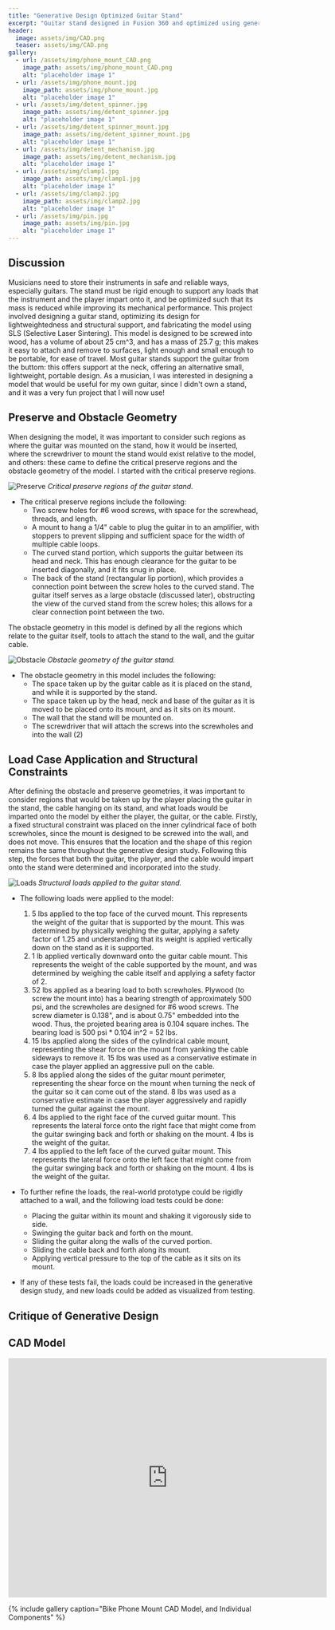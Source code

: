 ```yaml
---
title: "Generative Design Optimized Guitar Stand"
excerpt: "Guitar stand designed in Fusion 360 and optimized using generative design for SLS manufacturing."
header:
  image: assets/img/CAD.png
  teaser: assets/img/CAD.png
gallery:
  - url: /assets/img/phone_mount_CAD.png
    image_path: assets/img/phone_mount_CAD.png
    alt: "placeholder image 1" 
  - url: /assets/img/phone_mount.jpg
    image_path: assets/img/phone_mount.jpg
    alt: "placeholder image 1" 
  - url: /assets/img/detent_spinner.jpg
    image_path: assets/img/detent_spinner.jpg
    alt: "placeholder image 1" 
  - url: /assets/img/detent_spinner_mount.jpg
    image_path: assets/img/detent_spinner_mount.jpg
    alt: "placeholder image 1" 
  - url: /assets/img/detent_mechanism.jpg
    image_path: assets/img/detent_mechanism.jpg
    alt: "placeholder image 1" 
  - url: /assets/img/clamp1.jpg
    image_path: assets/img/clamp1.jpg
    alt: "placeholder image 1" 
  - url: /assets/img/clamp2.jpg
    image_path: assets/img/clamp2.jpg
    alt: "placeholder image 1" 
  - url: /assets/img/pin.jpg
    image_path: assets/img/pin.jpg
    alt: "placeholder image 1" 
---
```


## Discussion

Musicians need to store their instruments in safe and reliable ways, especially guitars. The stand must be rigid enough to support any loads that the instrument and the player impart onto it, and be optimized such that its mass is reduced while improving its mechanical performance. This project involved designing a guitar stand, optimizing its design for lightweightedness and structural support, and fabricating the model using SLS (Selective Laser Sintering). This model is designed to be screwed into wood, has a volume of about 25 cm^3, and has a mass of 25.7 g; this makes it easy to attach and remove to surfaces, light enough and small enough to be portable, for ease of travel. Most guitar stands support the guitar from the buttom: this offers support at the neck, offering an alternative small, lightweight, portable design. As a musician, I was interested in designing a model that would be useful for my own guitar, since I didn't own a stand, and it was a very fun project that I will now use!

## Preserve and Obstacle Geometry 

When designing the model, it was important to consider such regions as where the guitar was mounted on the stand, how it would be inserted, where the screwdriver to mount the stand would exist relative to the model, and others: these came to define the critical preserve regions and the obstacle geometry of the model. I started with the critical preserve regions.

![Preserve](/assets/img/preserve.png)
*Critical preserve regions of the guitar stand.*

* The critical preserve regions include the following: 
  * Two screw holes for #6 wood screws, with space for the screwhead, threads, and length. 
  * A mount to hang a 1/4" cable to plug the guitar in to an amplifier, with stoppers to prevent slipping and sufficient space for the width of multiple cable loops.
  * The curved stand portion, which supports the guitar between its head and neck. This has enough clearance for the guitar to be inserted diagonally, and it fits snug in place.
  * The back of the stand (rectangular lip portion), which provides a connection point between the screw holes to the curved stand. The guitar itself serves as a large obstacle (discussed later), obstructing the view of the curved stand from the screw holes; this allows for a clear connection point between the two.

The obstacle geometry in this model is defined by all the regions which relate to the guitar itself, tools to attach the stand to the wall, and the guitar cable.

![Obstacle](/assets/img/obstacle.png)
*Obstacle geometry of the guitar stand.*

* The obstacle geometry in this model includes the following:
  * The space taken up by the guitar cable as it is placed on the stand, and while it is supported by the stand.
  * The space taken up by the head, neck and base of the guitar as it is moved to be placed onto its mount, and as it sits on its mount.
  * The wall that the stand will be mounted on.
  * The screwdriver that will attach the screws into the screwholes and into the wall (2)

## Load Case Application and Structural Constraints

After defining the obstacle and preserve geometries, it was important to consider regions that would be taken up by the player placing the guitar in the stand, the cable hanging on its stand, and what loads would be imparted onto the model by either the player, the guitar, or the cable. Firstly, a fixed structural constraint was placed on the inner cylindrical face of both screwholes, since the mount is designed to be screwed into the wall, and does not move. This ensures that the location and the shape of this region remains the same throughout the generative design study. Following this step, the forces that both the guitar, the player, and the cable would impart onto the stand were determined and incorporated into the study. 

![Loads](/assets/img/loads.png)
*Structural loads applied to the guitar stand.*

* The following loads were applied to the model: 
  1. 5 lbs applied to the top face of the curved mount. This represents the weight of the guitar that is supported by the mount. This was determined by physically weighing the guitar, applying a safety factor of 1.25 and understanding that its weight is applied vertically down on the stand as it is supported.
  2. 1 lb applied vertically downward onto the guitar cable mount. This represents the weight of the cable supported by the mount, and was determined by weighing the cable itself and applying a safety factor of 2.
  3. 52 lbs applied as a bearing load to both screwholes. Plywood (to screw the mount into) has a bearing strength of approximately 500 psi, and the screwholes are designed for #6 wood screws. The screw diameter is 0.138", and is about 0.75" embedded into the wood. Thus, the projeted bearing area is 0.104 square inches. The bearing load is 500 psi * 0.104 in^2 = 52 lbs. 
  4. 15 lbs applied along the sides of the cylindrical cable mount, representing the shear force on the mount from yanking the cable sideways to remove it. 15 lbs was used as a conservative estimate in case the player applied an aggressive pull on the cable.
  5. 8 lbs applied along the sides of the guitar mount perimeter, representing the shear force on the mount when turning the neck of the guitar so it can come out of the stand. 8 lbs was used as a conservative estimate in case the player aggressively and rapidly turned the guitar against the mount. 
  6. 4 lbs applied to the right face of the curved guitar mount. This represents the lateral force onto the right face that might come from the guitar swinging back and forth or shaking on the mount. 4 lbs is the weight of the guitar.
  7. 4 lbs applied to the left face of the curved guitar mount. This represents the lateral force onto the left face that might come from the guitar swinging back and forth or shaking on the mount. 4 lbs is the weight of the guitar.

* To further refine the loads, the real-world prototype could be rigidly attached to a wall, and the following load tests could be done:
  * Placing the guitar within its mount and shaking it vigorously side to side.
  * Swinging the guitar back and forth on the mount.
  * Sliding the guitar along the walls of the curved portion.
  * Sliding the cable back and forth along its mount.
  * Applying vertical pressure to the top of the cable as it sits on its mount. 
* If any of these tests fail, the loads could be increased in the generative design study, and new loads could be added as visualized from testing.

## Critique of Generative Design

## CAD Model

<iframe src="https://vanderbilt643.autodesk360.com/shares/public/SH286ddQT78850c0d8a47e7227ecb31351f4?mode=embed" width="640" height="480" allowfullscreen="true" webkitallowfullscreen="true" mozallowfullscreen="true"  frameborder="0"></iframe>



{% include gallery caption="Bike Phone Mount CAD Model, and Individual Components" %}
